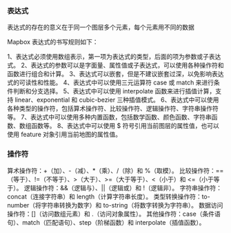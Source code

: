 ### 表达式
表达式的存在的意义在于同一个图层多个元素，每个元素用不同的数据

Mapbox 表达式的书写规则如下：

1、表达式必须使用数组表示，第一项为表达式的类型，后面的项为参数或子表达式。
2、表达式的参数可以是字面量、属性值或子表达式，可以使用各种操作符和函数进行组合和计算。
3、表达式可以嵌套，但是不建议嵌套过深，以免影响表达式的可读性和性能。
4、表达式中可以使用三元运算符 case 或 match 来进行条件判断和分支选择。
5、表达式中可以使用 interpolate 函数来进行插值计算，支持 linear、exponential 和 cubic-bezier 三种插值模式。
6、表达式中可以使用各种类型的操作符，包括算术操作符、比较操作符、逻辑操作符、字符串操作符等。
7、表达式中可以使用多种内置函数，包括数学函数、颜色函数、字符串函数、数组函数等。
8、表达式中可以使用 $ 符号引用当前图层的属性值，也可以使用 feature 对象引用当前地图的属性值。

### 操作符
算术操作符：+（加）、-（减）、*（乘）、/（除）和 %（取模）。
比较操作符：==（等于）、!=（不等于）、>（大于）、>=（大于等于）、<（小于）和 <=（小于等于）。
逻辑操作符：&&（逻辑与）、||（逻辑或）和 !（逻辑非）。
字符串操作符：concat（连接字符串）和 length（计算字符串长度）。
类型转换操作符：to-number（将字符串转换为数字）和 to-string（将数字转换为字符串）。
数据访问操作符：[]（访问数组元素）和 .（访问对象属性）。
其他操作符：case（条件语句）、match（匹配语句）、step（阶梯函数）和 interpolate（插值函数）。

